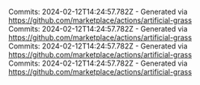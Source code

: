Commits: 2024-02-12T14:24:57.782Z - Generated via https://github.com/marketplace/actions/artificial-grass
<br>
Commits: 2024-02-12T14:24:57.782Z - Generated via https://github.com/marketplace/actions/artificial-grass
<br>
Commits: 2024-02-12T14:24:57.782Z - Generated via https://github.com/marketplace/actions/artificial-grass
<br>
Commits: 2024-02-12T14:24:57.782Z - Generated via https://github.com/marketplace/actions/artificial-grass
<br>
